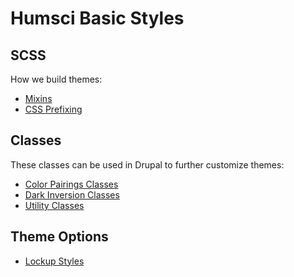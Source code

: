 # Humsci Basic Styles

## SCSS

How we build themes:
* [Mixins](/docroot/themes/humsci/humsci_basic/docs/mixins.md)
* [CSS Prefixing](/docroot/themes/humsci/humsci_basic/docs/css-prefixing.md)

## Classes

These classes can be used in Drupal to further customize themes:
* [Color Pairings Classes](/docroot/themes/humsci/humsci_basic/docs/color-pairings.md)
* [Dark Inversion Classes](/docroot/themes/humsci/humsci_basic/docs/dark-inversion.md)
* [Utility Classes](/docroot/themes/humsci/humsci_basic/docs/utility-classes.md)

## Theme Options

* [Lockup Styles](/docroot/themes/humsci/humsci_basic/docs/lockup-styles.md)
